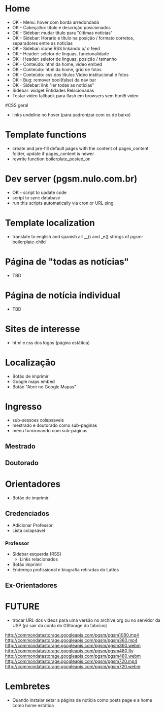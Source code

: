 # Home

* OK - Menu: hover com borda arredondada
* OK - Cabeçalho: título e descrição posicionados
* OK - Sidebar: mudar título para \"últimas notícias\"
* OK - Sidebar: Horario e título na posição / formato corretos, separadores entre as noticias
* OK - Sidebar: ícone RSS linkando p/ o feed
* OK - Header: seletor de línguas, funcionalidade
* OK - Header: seletor de línguas, posição / tamanho
* OK - Conteúdo: html da home, video embed
* OK - Conteúdo: html da home, grid de fotos
* OK - Conteúdo: css dos títulos Video institucional e fotos
* OK - Bug: remover bool(false) da nav bar
* OK - Sidebar: link \"ler todas as notícias\"
* Sidebar: widget Entidades Relacionadas
* Testar video fallback para flash em browsers sem html5 video

#CSS geral

* links undeline no hover (para padronizar com os de baixo)

# Template functions

* create and pre-fill default pages with the content of pages\_content folder, update if pages_content is newer
* rewrite function boilerplate\_posted\_on

# Dev server (pgsm.nulo.com.br)

* OK - script to update code
* script to sync database
* run this scripts automatically via cron or URL ping

# Template localization

* translate to english and spanish all __() and _e() strings of pgsm-boilerplate-child

# Página de "todas as notícias"

* TBD

# Página de notícia individual

* TBD

# Sites de interesse

* html e css dos logos (página estática)

# Localização

* Botão de imprimir
* Google maps embed
* Botão "Abrir no Google Mapas"

# Ingresso

* sub-sessoes colapsaveis
* mestrado e doutorado como sub-paginas
* menu funcionando com sub-páginas

## Mestrado

## Doutorado


# Orientadores

* Botão de imprimir

## Credenciados

* Adicionar Professor
* Lista colapsável

### Professor

* Sidebar esquerda (RSS)
  * Links relacionados
* Botão imprimir
* Endereço profissional e biografia retiradas do Lattes

## Ex-Orientadores


# FUTURE

* trocar URL dos videos para uma versão no archive.org ou no servidor da USP (p/ sair da conta do GStorage do fabricio)



http://commondatastorage.googleapis.com/pgsm/pgsm1080.mp4
http://commondatastorage.googleapis.com/pgsm/pgsm360.mp4
http://commondatastorage.googleapis.com/pgsm/pgsm360.webm
http://commondatastorage.googleapis.com/pgsm/pgsm480.flv
http://commondatastorage.googleapis.com/pgsm/pgsm480.webm
http://commondatastorage.googleapis.com/pgsm/pgsm720.mp4
http://commondatastorage.googleapis.com/pgsm/pgsm720.webm

# Lembretes

* Quando instalar setar a página de notícia como posts page e a home como home estática

